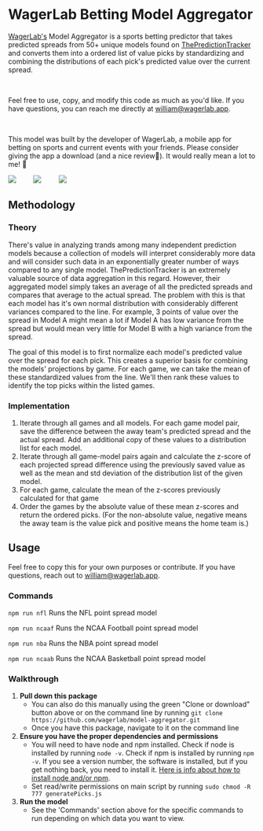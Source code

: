 # WagerLab Betting Model Aggregator
[WagerLab's](https://www.wagerlab.app/) Model Aggregator is a sports betting predictor that takes predicted spreads from 50+ unique models found on [ThePredictionTracker](http://www.thepredictiontracker.com/) and converts them into a ordered list of value picks by standardizing and combining the distributions of each pick's predicted value over the current spread.

<br/>

Feel free to use, copy, and modify this code as much as you'd like.  If you have questions, you can reach me directly at william@wagerlab.app.

<br>

This model was built by the developer of WagerLab, a mobile app for betting on sports and current events with your friends. Please consider giving the app a download (and a nice review:pray:). It would really mean a lot to me! :grimacing:

[<img src="https://firebasestorage.googleapis.com/v0/b/socialbetproduction.appspot.com/o/wagerlab-purple-logo-text-small.png?alt=media&token=454a81be-747b-4dfc-94bb-9eb82afd4dda">](https://www.wagerlab.app/)&nbsp;&nbsp;&nbsp;&nbsp;&nbsp;&nbsp;&nbsp;&nbsp;
[<img src="https://firebasestorage.googleapis.com/v0/b/socialbetproduction.appspot.com/o/a-store-2.png?alt=media&token=ffa151ab-139e-4dce-9837-0df7942d1369">](https://apps.apple.com/us/app/wagerlab/id1460332027) &nbsp;&nbsp;&nbsp;&nbsp;&nbsp;&nbsp;&nbsp;&nbsp;[<img src="https://firebasestorage.googleapis.com/v0/b/socialbetproduction.appspot.com/o/g-play-2.png?alt=media&token=35c7c808-5340-4d07-b280-9003e5d3260f">](https://play.google.com/store/apps/details?id=com.socialbet.android)

## Methodology
### Theory
There's value in analyzing trands among many independent prediction models because a collection of models will interpret considerably more data and will consider such data in an exponentially greater number of ways compared to any single model. ThePredictionTracker is an extremely valuable source of data aggregation in this regard. However, their aggregated model simply takes an average of all the predicted spreads and compares that average to the actual spread. The problem with this is that each model has it's own normal distribution with considerably different variances compared to the line.  For example, 3 points of value over the spread in Model A might mean a lot if Model A has low variance from the spread but would mean very little for Model B with a high variance from the spread.

The goal of this model is to first normalize each model's predicted value over the spread for each pick. This creates a superior basis for combining the models' projections by game. For each game, we can take the mean of these standardized values from the line. We'll then rank these values to identify the top picks within the listed games.


### Implementation
1. Iterate through all games and all models. For each game model pair, save the difference between the away team's predicted spread and the actual spread. Add an additional copy of these values to a distribution list for each model.
2. Iterate through all game-model pairs again and calculate the z-score of each projected spread difference using the previously saved value as well as the mean and std deviation of the distribution list of the given model.
3. For each game, calculate the mean of the z-scores previously calculated for that game
4. Order the games by the absolute value of these mean z-scores and return the ordered picks. (For the non-absolute value, negative means the away team is the value pick and positive means the home team is.) 

## Usage
Feel free to copy this for your own purposes or contribute. If you have questions, reach out to william@wagerlab.app.
### Commands

`npm run nfl` Runs the NFL point spread model 

`npm run ncaaf` Runs the NCAA Football point spread model 

`npm run nba` Runs the NBA point spread model 

`npm run ncaab` Runs the NCAA Basketball point spread model 


### Walkthrough

1. **Pull down this package**
   - You can also do this manually using the green "Clone or download" button above or on the command line by running `git clone https://github.com/wagerlab/model-aggregator.git` 
   - Once you have this package, navigate to it on the command line
2. **Ensure you have the proper dependencies and permissions**
   - You will need to have node and npm installed. Check if node is installed by running `node -v`. Check if npm is installed by running `npm -v`. If you see a version number, the software is installed, but if you get nothing back, you need to install it.  [Here is info about how to install node and/or npm](https://www.npmjs.com/get-npm).
   - Set read/write permissions on main script by running `sudo chmod -R 777 generatePicks.js`
3. **Run the model**
   - See the 'Commands' section above for the specific commands to run depending on which data you want to view.

